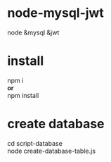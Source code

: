 # node-mysql-jwt
node &amp;mysql &amp;jwt

# install
npm i<br>
<b>or</b><br> 
npm install


# create database
cd script-database <br>
node create-database-table.js
